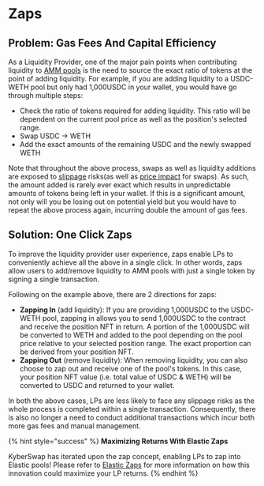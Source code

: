 # Zaps

## Problem: Gas Fees And Capital Efficiency

As a Liquidity Provider, one of the major pain points when contributing liquidity to [AMM pools](automated-market-maker.md) is the  need to source the exact ratio of tokens at the point of adding liquidity. For example, if you are adding liquidity to a USDC-WETH pool but only had 1,000USDC in your wallet, you would have go through multiple steps:

* Check the ratio of tokens required for adding liquidity. This ratio will be dependent on the current pool price as well as the position's selected range.
* Swap USDC -> WETH
* Add the exact amounts of the remaining USDC and the newly swapped WETH

Note that throughout the above process, swaps as well as liquidity additions are exposed to [slippage](slippage.md) risks(as well as [price impact](price-impact.md) for swaps). As such, the amount added is rarely ever exact which results in unpredictable amounts of tokens being left in your wallet. If this is a significant amount, not only will you be losing out on potential yield but you would have to repeat the above process again, incurring double the amount of gas fees.&#x20;

## Solution: One Click Zaps

To improve the liquidity provider user experience, zaps enable LPs to conveniently achieve all the above in a single click. In other words, zaps allow users to add/remove liquidity to AMM pools with just a single token by signing a single transaction.

Following on the example above, there are 2 directions for zaps:

* **Zapping In** (add liquidity): If you are providing 1,000USDC to the USDC-WETH pool, zapping in allows you to send 1,000USDC to the contract and receive the position NFT in return. A portion of the 1,000USDC will be converted to WETH and added to the pool depending on the pool price relative to your selected position range. The exact proportion can be derived from your position NFT.
* **Zapping Out** (remove liquidity): When removing liquidity, you can also choose to zap out and receive one of the pool's tokens. In this case, your position NFT value (i.e. total value of USDC & WETH) will be converted to USDC and returned to your wallet.

In both the above cases, LPs are less likely to face any slippage risks as the whole process is completed within a single transaction. Consequently, there is also no longer a need to conduct additional transactions which incur both more gas fees and manual management.

{% hint style="success" %}
**Maximizing Returns With Elastic Zaps**

KyberSwap has iterated upon the zap concept, enabling LPs to zap into Elastic pools! Please refer to [Elastic Zaps](../../../liquidity-solutions/kyberswap-elastic/concepts/elastic-zaps.md) for more information on how this innovation could maximize your LP returns.
{% endhint %}
